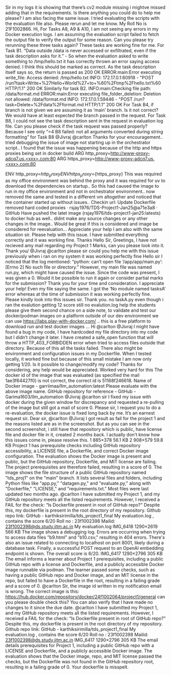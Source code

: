 Sir in my logs it is showing that there’s cv2 module missing i mightve missed adding that in the requirements. Is there anything you could do to help me please?
I am also facing the same issue. I tried evaluating the scripts with the evaluation file also. Please rerun and let me know. My Roll No is 21F1002866.
Hi, For Tasks A8, A9 & A10, I am not seeing any errors in my Docker execution logs. I am assuming the evaluation script failed to fetch the output file to verify the output for some reason. Can you please try rerunning these three tasks again? These tasks are working fine for me. For Task B1. “Data outside /data is never accessed or exfiltrated, even if the task description asks for it.” - So when the evaluation asked to write something to /tmp/hello.txt it has correctly thrown an error saying access denied. I think this should be marked as correct. As the task description itself says so, the return is passed as 200 OK ERROR:main:Error executing write_file: Access denied: /tmp/hello.txt
INFO:     172.17.0.1:60918 - "POST /run?task=Write+%27Hello+World%27+to+%60%2Ftmp%2Fhello.txt%60 HTTP/1.1" 200 OK Similarly for task B2. INFO:main:Checking file path: /data/format.md
ERROR:main:Error executing file_folder_deletion: Deletion not allowed: /data/format.md
INFO:     172.17.0.1:59446 - "POST /run?task=Delete+%2Fdata%2Fformat.md HTTP/1.1" 200 OK For Task B4, if branch is not given we are assuming it as ‘main’ branch. Is it not correct? We would have at least expected the branch passed in the request. For Task B8, I could not see the task description sent in the request in evaluation log file. Can you please check if the task request was passed properly? Because I see only “=4 B8 failed: not all arguments converted during string formatting” for Task B8
@Jivraj @carlton Thanks for your encouragement.. tried debugging the issue of image not starting up in the orchestrator script.. I found that the issue was happening because of the http and https proxies being set in docker build ARG http_proxy=http://www-proxy-adcq7.us.<xxx>.com:80
 ARG https_proxy=http://www-proxy-adcq7.us.<xxx>.com:80

ENV http_proxy=${http_proxy}
 ENV https_proxy=${https_proxy} This was required  as my office environment was behind the proxy and it was required for uv to download the dependencies on startup.. So this had caused the image to run in my office environment and not in orchestrator environment.. now removed the same and tested in a different vm altogether and noticed that the container  started up without issues.. Checkin url: Update Dockerfile removed hard coded proxies · rsjay1976/TDS-Project1-Jan25@a71e3a8 · GitHub Have pushed the latet image (rsjay1976/tds-project1-jan25:latests) to docker hub as well..  didnt make any source changes or any other changes in the image.. Would be great if this is considered and image be considered for reevaluation… Appreciate your help
I am also with the same situation sir. Please help with this issue. I have submitted everything correctly and it was working fine. Thanks
Hello Sir, Greetings, I have not recieved amy mail regarding my Project 1 Marks, can you please look into it. Thank you/
@Jivraj @carlton please sir could you help me with this issue previously when i ran on my system it was working perfectly fine
Hello sir I noticed that the log mentioned: “python: can’t open file ‘/app/app/main.py’: [Errno 2] No such file or directory.” However, my main file was named run.py, which might have caused the issue. Since the code was present, I was given a 0. Would it be possible to run it again or consider partial marks for the submission? Thank you for your time and consideration. I appreciate your help!
Even my file saying the same. I got the ‘No module named tasksA’ error whereas at the time of submission it was working perfectly fine. Please kindly look into this issues sir. Thank you.
no taskA.py even though i ran the evalution getting 12 score still no evalution.log help the students please give them second chance
on a side note, to validate and test our docker/podman images on a platform outside of our dev environment we can use https://labs.play-with-docker.com/ .. this is a free platform to download run and test docker images …
Hi @carlton @Jivraj I might have found a bug in my code, I have hardcoded my file directory into my code but I didn’t change it later. I have created a safe_open function that will throw a HTTP_403_FORBIDDEN error when tried to access files outside that directory. Because of this all the tasks failed. There also might be environment and configuration issues in my Dockerfile. When I tested locally, it worked fine but because of this small mistake I am now only getting 1/20. Is it possible to change/modify my code? Thanks for considering, any help would be appreciated. Worked very hard for this
The docker id of the image that was evaluated (as specified the mail 1ae3f64427f0) is not correct, the correct id is 51168f246618. Name of Docker image - garriimaa/llm_automation:latest Please evaluate with the above image name. GitHub repository for reference - GitHub - Garima1603/llm_automation
@Jivraj @carlton sir I fixed my issue with docker during the given window for discrepancy and requested a re-pulling of the image but still got a mail of score 0. Please sir, I request you to do a re-evaluation, the docker issue is fixed long back by me. It’s an earnest request sir.
Dear sir, @carlton @Jivraj I got result as fail for the project 1 and the reasons listed are as in the screenshot. But as you can see in the second screenshot, i still have that repository which is public, have license file and docker file in it, created 2 months back. I actually don’t know how this issues come in, please resolve this. 1 885×378 56.1 KB 2 908×579 59.8 KB
Project 1 has prerequisite checks including GitHub repository accessibility, a LICENSE file, a Dockerfile, and correct Docker image configuration.  The evaluation shows the Docker image is present and public, but the GitHub repository, Dockerfile, and MIT license are failing. The project prerequisites are therefore failed, resulting in a score of 0.
The image shows the file structure of a public GitHub repository named "tds_proj1" on the "main" branch. It lists several files and folders, including Python files like "app.py," "datagen.py," and "evaluate.py," along with "Dockerfile," "LICENSE," and "requirements.txt." Most files were last updated two months ago.
@carlton I have submitted my Project 1, and my GitHub repository meets all the listed requirements. However, I received a FAIL for the check: “Is Dockerfile present in root of GitHub repo?” Despite this, my dockerfile is present in the root directory of my repository. Github repo link: GitHub - karthiksirimilla/tds_project1_final My evaluation.log , contains the score 6/20 Roll no : 23f1002398 Mailid: 23f1002398@ds.study.iitm.ac.in My evaluation.log IMG_6418 1290×2619 566 KB
The image shows a debugging log. Errors are occurring when trying to access data files "b9.html" and "b10.csv," resulting in 404 errors. There's also an issue related to connecting to localhost on port 8001, likely during a database task. Finally, a successful POST request to an OpenAI embedding endpoint is shown. The overall score is 6/20.
IMG_6417 1290×2796 305 KB
The email informs a learner about Project 1 prerequisites, including a public GitHub repo with a license and Dockerfile, and a publicly accessible Docker image runnable via podman. The learner passed some checks, such as having a public GitHub repo and Docker image, and an MIT license in the repo, but failed to have a Dockerfile in the root, resulting in a failing grade and a score of 0.
@carlton Sir, the image id written in my notification email is wrong. The correct image is this: https://hub.docker.com/repository/docker/24f1002064/project1/general can you please double check this? You can also verify that I have made no changes to it since the due date.
@carlton I have submitted my Project 1, and my GitHub repository meets all the listed requirements. However, I received a FAIL for the check: “Is Dockerfile present in root of GitHub repo?” Despite this, my dockerfile is present in the root directory of my repository. Github repo link: GitHub - karthiksirimilla/tds_project1_final My evaluation.log , contains the score 6/20 Roll no : 23f1002398 Mailid: 23f1002398@ds.study.iitm.ac.in IMG_6417 1290×2796 305 KB
The email details prerequisites for Project 1, including a public GitHub repo with a LICENSE and Dockerfile, and a publicly accessible Docker image. The evaluation shows that the Docker image, repo, and MIT license passed the checks, but the Dockerfile was not found in the GitHub repository root, resulting in a failing grade of 0.
Your dockerfile is misspelt.
